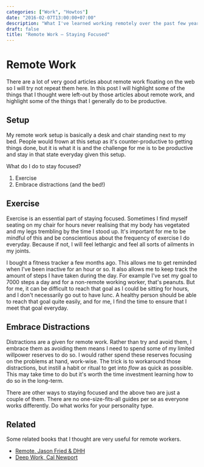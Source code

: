 ```yaml
---
categories: ["Work", "Howtos"]
date: "2016-02-07T13:00:00+07:00"
description: "What I've learned working remotely over the past few years"
draft: false
title: "Remote Work — Staying Focused"
---
```

# Remote Work

There are a lot of very good articles about remote work floating on the web so
I will try not repeat them here. In this post I will highlight some of the things
that I thought were left-out by those articles about remote work,
and highlight some of the things that I generally do to be productive.

## Setup

My remote work setup is basically a desk and chair standing next to my bed. People would
frown at this setup as it's counter-productive to getting things done, but it is
what it is and the challenge for me is to be productive and stay in that state everyday
given this setup.

What do I do to stay focused?

1. Exercise
2. Embrace distractions (and the bed!)

## Exercise

Exercise is an essential part of staying focused. Sometimes I find myself seating on my chair
for hours never realising that my body has vegetated and my legs trembling by the time I stood up.
It's important for me to be mindful of this and be conscientious about the frequency of exercise
I do everyday. Because if not, I will feel lethargic and feel all sorts of ailments in my joints.

I bought a fitness tracker a few months ago. This allows me to get reminded when I've been inactive
for an hour or so. It also allows me to keep track the amount of steps I have taken during the day.
For example I've set my goal to 7000 steps a day and for a non-remote working worker, that's peanuts.
But for me, it can be difficult to reach that goal as I could be sitting for hours, and I don't
necessarily go out to have lunc. A healthy person should be able to reach that goal quite easily,
and for me, I find the time to ensure that I meet that goal everyday.

## Embrace Distractions

Distractions are a given for remote work. Rather than try and avoid them, I embrace them as
avoiding them means I need to spend some of my limited willpower reserves to do so.
I would rather spend these reserves focusing on the problems at hand, work-wise. The trick is
to workaround those distractions, but instill a habit or ritual to get into *flow* as quick
as possible. This may take time to do but it's worth the time investment learning how to do so in the long-term.

There are other ways to staying focused and the above two are just a couple of them.
There are no one-size-fits-all guides per se as everyone works differently. Do what
works for your personality type.

## Related

Some related books that I thought are very useful for remote workers.

* [Remote, Jason Fried & DHH](http://www.amazon.com/Remote-Office-Required-Jason-Fried/dp/0804137501/ref=sr_1_1?ie=UTF8&qid=1457082148&sr=8-1&keywords=Remote+book)
* [Deep Work, Cal Newport](http://www.amazon.com/Deep-Work-Focused-Success-Distracted/dp/1455586692/ref=sr_1_1?ie=UTF8&qid=1457081863&sr=8-1&keywords=Deep+Work)